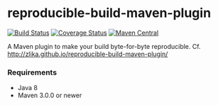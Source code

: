 reproducible-build-maven-plugin
===============================

[![Build Status](https://travis-ci.org/Zlika/reproducible-build-maven-plugin.svg?branch=master)](https://travis-ci.org/Zlika/reproducible-build-maven-plugin)
[![Coverage Status](https://coveralls.io/repos/Zlika/reproducible-build-maven-plugin/badge.svg?branch=master&service=github)](https://coveralls.io/github/Zlika/reproducible-build-maven-plugin?branch=master)
[![Maven Central](https://maven-badges.herokuapp.com/maven-central/io.github.zlika.reproducible/reproducible-build-maven-plugin/badge.svg)](https://maven-badges.herokuapp.com/maven-central/io.github.zlika.reproducible/reproducible-build-maven-plugin)

A Maven plugin to make your build byte-for-byte reproducible.
Cf. http://zlika.github.io/reproducible-build-maven-plugin/

### Requirements

* Java 8
* Maven 3.0.0 or newer
